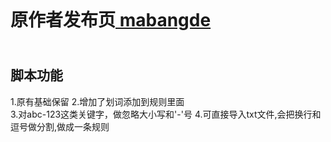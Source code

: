 <!--AUTO_NAVIGATION_PLEASE_DONT_DELETE_IT-->
<!--AUTO_SHIELDS_PLEASE_DONT_DELETE_IT-END-->
<!--AUTO_HISTORY_PLEASE_DONT_DELETE_IT-->
<!--AUTO_HISTORY_PLEASE_DONT_DELETE_IT-END-->
<img height=6px width="100%" src="https://media.chatgptautorefresh.com/images/separators/gradient-aqua.png?latest">

# 原作者发布页[ mabangde](https://greasyfork.org/zh-CN/scripts/465200)

<img height=6px width="100%" src="https://media.chatgptautorefresh.com/images/separators/gradient-aqua.png?latest">

## 脚本功能
1.原有基础保留
2.增加了划词添加到规则里面  
3.对abc-123这类关键字，做忽略大小写和'-'号
4.可直接导入txt文件,会把换行和逗号做分割,做成一条规则

<!--AUTO_自动翻译_PLEASE_DONT_DELETE_IT-END-->

<!--FOOTER-->

<!--FOOTER--END-->
